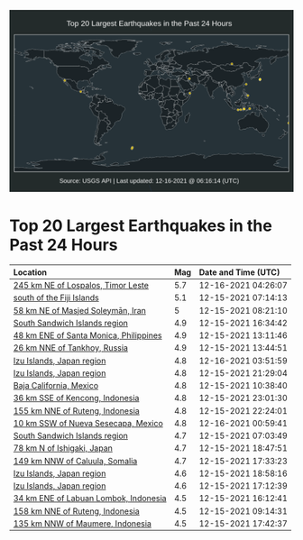 ![Map](./map.png)

# Top 20 Largest Earthquakes in the Past 24 Hours

| Location | Mag | Date and Time (UTC) |
|:---|:---|:---|
| [245 km NE of Lospalos, Timor Leste](https://earthquake.usgs.gov/earthquakes/eventpage/us6000gcnj) | 5.7 | 12-16-2021 04:26:07 |
| [south of the Fiji Islands](https://earthquake.usgs.gov/earthquakes/eventpage/us6000gcch) | 5.1 | 12-15-2021 07:14:13 |
| [58 km NE of Masjed Soleymān, Iran](https://earthquake.usgs.gov/earthquakes/eventpage/us6000gccv) | 5 | 12-15-2021 08:21:10 |
| [South Sandwich Islands region](https://earthquake.usgs.gov/earthquakes/eventpage/us6000gcf5) | 4.9 | 12-15-2021 16:34:42 |
| [48 km ENE of Santa Monica, Philippines](https://earthquake.usgs.gov/earthquakes/eventpage/us6000gcdz) | 4.9 | 12-15-2021 13:11:46 |
| [26 km NNE of Tankhoy, Russia](https://earthquake.usgs.gov/earthquakes/eventpage/us6000gce4) | 4.9 | 12-15-2021 13:44:51 |
| [Izu Islands, Japan region](https://earthquake.usgs.gov/earthquakes/eventpage/us6000gcnd) | 4.8 | 12-16-2021 03:51:59 |
| [Izu Islands, Japan region](https://earthquake.usgs.gov/earthquakes/eventpage/us6000gcjr) | 4.8 | 12-15-2021 21:29:04 |
| [Baja California, Mexico](https://earthquake.usgs.gov/earthquakes/eventpage/us6000gcdj) | 4.8 | 12-15-2021 10:38:40 |
| [36 km SSE of Kencong, Indonesia](https://earthquake.usgs.gov/earthquakes/eventpage/us6000gckn) | 4.8 | 12-15-2021 23:01:30 |
| [155 km NNE of Ruteng, Indonesia](https://earthquake.usgs.gov/earthquakes/eventpage/us6000gckg) | 4.8 | 12-15-2021 22:24:01 |
| [10 km SSW of Nueva Sesecapa, Mexico](https://earthquake.usgs.gov/earthquakes/eventpage/us6000gclp) | 4.8 | 12-16-2021 00:59:41 |
| [South Sandwich Islands region](https://earthquake.usgs.gov/earthquakes/eventpage/us6000gccl) | 4.7 | 12-15-2021 07:03:49 |
| [78 km N of Ishigaki, Japan](https://earthquake.usgs.gov/earthquakes/eventpage/us6000gcil) | 4.7 | 12-15-2021 18:47:51 |
| [149 km NNW of Caluula, Somalia](https://earthquake.usgs.gov/earthquakes/eventpage/us6000gch1) | 4.7 | 12-15-2021 17:33:23 |
| [Izu Islands, Japan region](https://earthquake.usgs.gov/earthquakes/eventpage/us6000gcis) | 4.6 | 12-15-2021 18:58:16 |
| [Izu Islands, Japan region](https://earthquake.usgs.gov/earthquakes/eventpage/us6000gcgn) | 4.6 | 12-15-2021 17:12:39 |
| [34 km ENE of Labuan Lombok, Indonesia](https://earthquake.usgs.gov/earthquakes/eventpage/us6000gcew) | 4.5 | 12-15-2021 16:12:41 |
| [158 km NNE of Ruteng, Indonesia](https://earthquake.usgs.gov/earthquakes/eventpage/us6000gcd2) | 4.5 | 12-15-2021 09:14:31 |
| [135 km NNW of Maumere, Indonesia](https://earthquake.usgs.gov/earthquakes/eventpage/us6000gci2) | 4.5 | 12-15-2021 17:42:37 |
